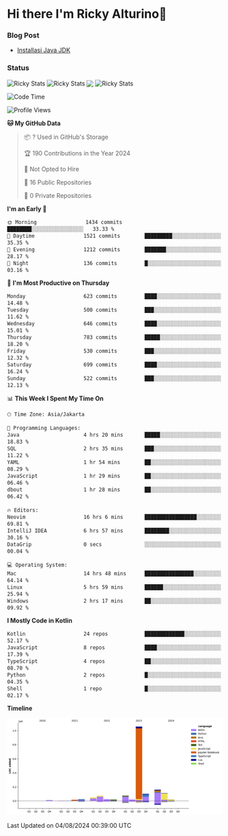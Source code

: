 # Hi there I'm Ricky Alturino👋

### Blog Post

<!-- BLOG-POST-LIST:START -->

- [Installasi Java JDK](https://onirutla.medium.com/installasi-java-jdk-ec701beeb5cb?source=rss-d9d81c918cc9------2)
<!-- BLOG-POST-LIST:END -->

### Status

<img align="center" alt="Ricky Stats" src="https://github-readme-stats.vercel.app/api?username=Alturino&theme=dark&show_icons=true&hide_border=false" />
<img align="center" alt="Ricky Stats" src="https://github-readme-stats.vercel.app/api/top-langs/?username=Alturino&theme=dark&show_icons=true&layout=compact"/>
<img align="center" width="640px" src="https://github-readme-stats.vercel.app/api/wakatime?username=Alturino&layout=compact&hide_border=true&theme=dark">
<img align="center" alt="Ricky Stats" src="https://leetcard.jacoblin.cool/onirutla?border=0&radius=20&ext=activity"/>

<!--START_SECTION:waka-->
![Code Time](http://img.shields.io/badge/Code%20Time-448%20hrs%204%20mins-blue)

![Profile Views](http://img.shields.io/badge/Profile%20Views-0-blue)

**🐱 My GitHub Data** 

> 📦 ? Used in GitHub's Storage 
 > 
> 🏆 190 Contributions in the Year 2024
 > 
> 🚫 Not Opted to Hire
 > 
> 📜 16 Public Repositories 
 > 
> 🔑 0 Private Repositories 
 > 
**I'm an Early 🐤** 

```text
🌞 Morning                1434 commits        ████████░░░░░░░░░░░░░░░░░   33.33 % 
🌆 Daytime                1521 commits        █████████░░░░░░░░░░░░░░░░   35.35 % 
🌃 Evening                1212 commits        ███████░░░░░░░░░░░░░░░░░░   28.17 % 
🌙 Night                  136 commits         █░░░░░░░░░░░░░░░░░░░░░░░░   03.16 % 
```
📅 **I'm Most Productive on Thursday** 

```text
Monday                   623 commits         ████░░░░░░░░░░░░░░░░░░░░░   14.48 % 
Tuesday                  500 commits         ███░░░░░░░░░░░░░░░░░░░░░░   11.62 % 
Wednesday                646 commits         ████░░░░░░░░░░░░░░░░░░░░░   15.01 % 
Thursday                 783 commits         █████░░░░░░░░░░░░░░░░░░░░   18.20 % 
Friday                   530 commits         ███░░░░░░░░░░░░░░░░░░░░░░   12.32 % 
Saturday                 699 commits         ████░░░░░░░░░░░░░░░░░░░░░   16.24 % 
Sunday                   522 commits         ███░░░░░░░░░░░░░░░░░░░░░░   12.13 % 
```


📊 **This Week I Spent My Time On** 

```text
🕑︎ Time Zone: Asia/Jakarta

💬 Programming Languages: 
Java                     4 hrs 20 mins       █████░░░░░░░░░░░░░░░░░░░░   18.83 % 
SQL                      2 hrs 35 mins       ███░░░░░░░░░░░░░░░░░░░░░░   11.22 % 
YAML                     1 hr 54 mins        ██░░░░░░░░░░░░░░░░░░░░░░░   08.29 % 
JavaScript               1 hr 29 mins        ██░░░░░░░░░░░░░░░░░░░░░░░   06.46 % 
dbout                    1 hr 28 mins        ██░░░░░░░░░░░░░░░░░░░░░░░   06.42 % 

🔥 Editors: 
Neovim                   16 hrs 6 mins       █████████████████░░░░░░░░   69.81 % 
IntelliJ IDEA            6 hrs 57 mins       ████████░░░░░░░░░░░░░░░░░   30.16 % 
DataGrip                 0 secs              ░░░░░░░░░░░░░░░░░░░░░░░░░   00.04 % 

💻 Operating System: 
Mac                      14 hrs 48 mins      ████████████████░░░░░░░░░   64.14 % 
Linux                    5 hrs 59 mins       ██████░░░░░░░░░░░░░░░░░░░   25.94 % 
Windows                  2 hrs 17 mins       ██░░░░░░░░░░░░░░░░░░░░░░░   09.92 % 
```

**I Mostly Code in Kotlin** 

```text
Kotlin                   24 repos            █████████████░░░░░░░░░░░░   52.17 % 
JavaScript               8 repos             ████░░░░░░░░░░░░░░░░░░░░░   17.39 % 
TypeScript               4 repos             ██░░░░░░░░░░░░░░░░░░░░░░░   08.70 % 
Python                   2 repos             █░░░░░░░░░░░░░░░░░░░░░░░░   04.35 % 
Shell                    1 repo              █░░░░░░░░░░░░░░░░░░░░░░░░   02.17 % 
```



**Timeline**

![Lines of Code chart](https://raw.githubusercontent.com/Alturino/Alturino/main/assets/bar_graph.png)


 Last Updated on 04/08/2024 00:39:00 UTC
<!--END_SECTION:waka-->
